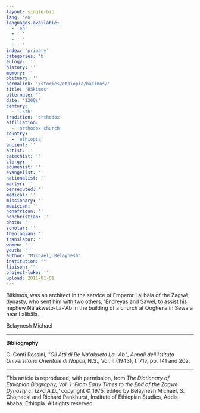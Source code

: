 ```yaml
---
layout: single-bio
lang: 'en'
languages-available:
  - 'en'
  - ' '
  - ' '
  - ' '
index: 'primary'
categories: 'b'
eulogy: ''
history: ''
memory: ''
obituary: ''
permalink: '/stories/ethiopia/bakimos/'
title: "Bäkimos"
alternate: ""
date: '1200s'
century:
  - '13th'
tradition: 'orthodox'
affiliation:
  - 'orthodox church'
country:
  - 'ethiopia'
ancient: ''
artist: ''
catechist: ''
clergy: ''
ecumenist: ''
evangelist: ''
nationalist: ''
martyr: ''
persecuted: ''
medical: ''
missionary: ''
musician: ''
nonafrican: ''
nonchristian: ''
photo: ''
scholar: ''
theologian: ''
translator: ''
women: ''
youth: ''
author: "Michael, Belaynesh"
institution: ""
liaison: ""
project-luke: ''
upload: 2011-01-01
---
```




B&auml;kimos, was an architect in the service of Emperor Lalibäla of the Zagwé dynasty, who sent him with two others, 'Endreyas and Sawel, to assist his nephew Nä'akweto-Lä-'Ab  in the building of a church at Qoghena in Sewa'a near Lalibäla.

Belaynesh Michael

---

**Bibliography**

C. Conti Rossini, *"Gli Atti di Re Na'akueto La-'Ab"*, *Annali dell'Istituto Universitario Orientale di Napoli*,  N.S., Vol. II (1943), f. 71v, pp. 141 and 202.

---

This article is reproduced, with permission, from *The Dictionary of Ethiopian Biography, Vol. 1 'From Early Times to the End of the Zagwé Dynasty c. 1270 A.D.,'* copyright &copy; 1975, edited by Belaynesh Michael, S. Chojnacki and Richard Pankhurst, Institute of Ethiopian Studies, Addis Ababa, Ethiopia.  All rights reserved.